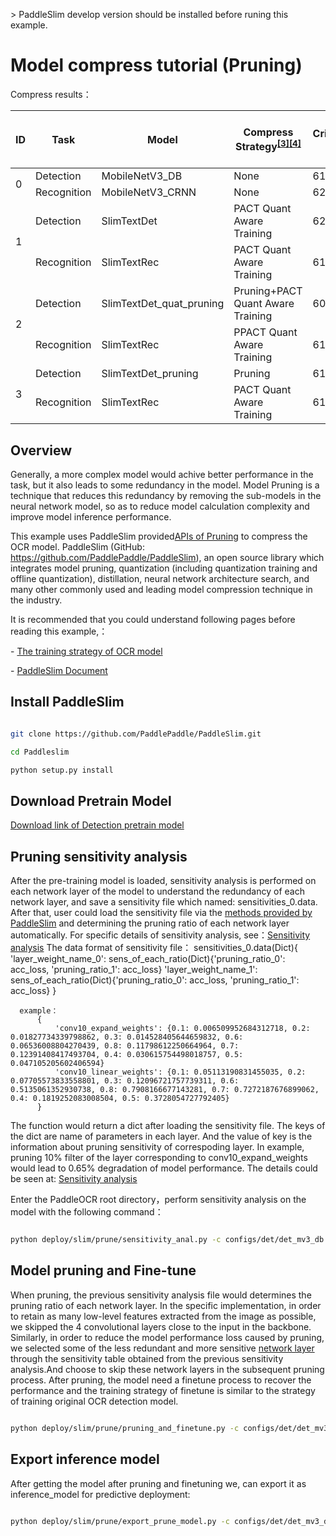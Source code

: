 \> PaddleSlim develop version should be installed before runing this example.



# Model compress tutorial (Pruning)

Compress results：
<table>
<thead>
  <tr>
    <th>ID</th>
    <th>Task</th>
    <th>Model</th>
    <th>Compress Strategy<sup><a href="#quant">[3]</a><a href="#prune">[4]</a><sup></th>
    <th>Criterion(Chinese dataset)</th>
    <th>Inference Time<sup><a href="#latency">[1]</a></sup>(ms)</th>
    <th>Inference Time(Total model)<sup><a href="#rec">[2]</a></sup>(ms)</th>
    <th>Acceleration Ratio</th>
    <th>Model Size(MB)</th>
    <th>Commpress Ratio</th>
    <th>Download Link</th>
  </tr>
</thead>
<tbody>
  <tr>
    <td rowspan="2">0</td>
    <td>Detection</td>
    <td>MobileNetV3_DB</td>
    <td>None</td>
    <td>61.7</td>
    <td>224</td>
    <td rowspan="2">375</td>
    <td rowspan="2">-</td>
    <td rowspan="2">8.6</td>
    <td rowspan="2">-</td>
    <td></td>
  </tr>
  <tr>
    <td>Recognition</td>
    <td>MobileNetV3_CRNN</td>
    <td>None</td>
    <td>62.0</td>
    <td>9.52</td>
    <td></td>
  </tr>
  <tr>
    <td rowspan="2">1</td>
    <td>Detection</td>
    <td>SlimTextDet</td>
    <td>PACT Quant Aware Training</td>
    <td>62.1</td>
    <td>195</td>
    <td rowspan="2">348</td>
    <td rowspan="2">8%</td>
    <td rowspan="2">2.8</td>
    <td rowspan="2">67.82%</td>
    <td></td>
  </tr>
  <tr>
    <td>Recognition</td>
    <td>SlimTextRec</td>
    <td>PACT Quant Aware Training</td>
    <td>61.48</td>
    <td>8.6</td>
    <td></td>
  </tr>
  <tr>
    <td rowspan="2">2</td>
    <td>Detection</td>
    <td>SlimTextDet_quat_pruning</td>
    <td>Pruning+PACT Quant Aware Training</td>
    <td>60.86</td>
    <td>142</td>
    <td rowspan="2">288</td>
    <td rowspan="2">30%</td>
    <td rowspan="2">2.8</td>
    <td rowspan="2">67.82%</td>
    <td></td>
  </tr>
  <tr>
    <td>Recognition</td>
    <td>SlimTextRec</td>
    <td>PPACT Quant Aware Training</td>
    <td>61.48</td>
    <td>8.6</td>
    <td></td>
  </tr>
  <tr>
    <td rowspan="2">3</td>
    <td>Detection</td>
    <td>SlimTextDet_pruning</td>
    <td>Pruning</td>
    <td>61.57</td>
    <td>138</td>
    <td rowspan="2">295</td>
    <td rowspan="2">27%</td>
    <td rowspan="2">2.9</td>
    <td rowspan="2">66.28%</td>
    <td></td>
  </tr>
  <tr>
    <td>Recognition</td>
    <td>SlimTextRec</td>
    <td>PACT Quant Aware Training</td>
    <td>61.48</td>
    <td>8.6</td>
    <td></td>
  </tr>
</tbody>
</table>


## Overview

Generally, a more complex model would achive better performance in the task, but it also leads to some redundancy in the model. Model Pruning is a technique that reduces this redundancy by removing the sub-models in the neural network model, so as to reduce model calculation complexity and improve model inference performance.

This example uses PaddleSlim provided[APIs of Pruning](https://paddlepaddle.github.io/PaddleSlim/api/prune_api/) to compress the OCR model.
PaddleSlim (GitHub: https://github.com/PaddlePaddle/PaddleSlim), an open source library which integrates model pruning, quantization (including quantization training and offline quantization), distillation, neural network architecture search, and many other commonly used and leading model compression technique in the industry.

It is recommended that you could understand following pages before reading this example,：



\- [The training strategy of OCR model](https://github.com/PaddlePaddle/PaddleOCR/blob/develop/doc/doc_ch/detection.md)

\- [PaddleSlim Document](https://paddlepaddle.github.io/PaddleSlim/)



## Install PaddleSlim

```bash

git clone https://github.com/PaddlePaddle/PaddleSlim.git

cd Paddleslim

python setup.py install

```


## Download Pretrain Model

[Download link of Detection pretrain model]()


## Pruning sensitivity analysis

  After the pre-training model is loaded, sensitivity analysis is performed on each network layer of the model to understand the redundancy of each network layer, and save a sensitivity file which named: sensitivities_0.data.  After that, user could load the sensitivity file via the [methods provided by PaddleSlim](https://github.com/PaddlePaddle/PaddleSlim/blob/develop/paddleslim/prune/sensitive.py#L221) and determining the pruning ratio of each network layer automatically. For specific details of sensitivity analysis, see：[Sensitivity analysis](https://github.com/PaddlePaddle/PaddleSlim/blob/develop/docs/zh_cn/tutorials/image_classification_sensitivity_analysis_tutorial.md)
  The data format of sensitivity file：
      sensitivities_0.data(Dict){
              'layer_weight_name_0': sens_of_each_ratio(Dict){'pruning_ratio_0': acc_loss, 'pruning_ratio_1': acc_loss}
              'layer_weight_name_1': sens_of_each_ratio(Dict){'pruning_ratio_0': acc_loss, 'pruning_ratio_1': acc_loss}
          }

      example：
          {
              'conv10_expand_weights': {0.1: 0.006509952684312718, 0.2: 0.01827734339798862, 0.3: 0.014528405644659832, 0.6: 0.06536008804270439, 0.8: 0.11798612250664964, 0.7: 0.12391408417493704, 0.4: 0.030615754498018757, 0.5: 0.047105205602406594}
              'conv10_linear_weights': {0.1: 0.05113190831455035, 0.2: 0.07705573833558801, 0.3: 0.12096721757739311, 0.6: 0.5135061352930738, 0.8: 0.7908166677143281, 0.7: 0.7272187676899062, 0.4: 0.1819252083008504, 0.5: 0.3728054727792405}
          }
  The function would return a dict after loading the sensitivity file. The keys of the dict are name of parameters in each layer. And the value of key is the information about pruning sensitivity of correspoding layer. In example, pruning 10% filter of the layer corresponding to conv10_expand_weights would lead to 0.65% degradation of model performance. The details could be seen at: [Sensitivity analysis](https://github.com/PaddlePaddle/PaddleSlim/blob/develop/docs/zh_cn/algo/algo.md#2-%E5%8D%B7%E7%A7%AF%E6%A0%B8%E5%89%AA%E8%A3%81%E5%8E%9F%E7%90%86)


Enter the PaddleOCR root directory，perform sensitivity analysis on the model with the following command：

```bash

python deploy/slim/prune/sensitivity_anal.py -c configs/det/det_mv3_db.yml -o Global.pretrain_weights=./deploy/slim/prune/pretrain_models/det_mv3_db/best_accuracy Global.test_batch_size_per_card=1

```



## Model pruning and Fine-tune

  When pruning, the previous sensitivity analysis file would determines the pruning ratio of each network layer. In the specific implementation, in order to retain as many low-level features extracted from the image as possible, we skipped the 4 convolutional layers close to the input in the backbone. Similarly, in order to reduce the model performance loss caused by pruning, we selected some of the less redundant and more sensitive [network layer](https://github.com/PaddlePaddle/PaddleOCR/blob/develop/deploy/slim/prune/pruning_and_finetune.py#L41) through the sensitivity table obtained from the previous sensitivity analysis.And choose to skip these network layers in the subsequent pruning process. After pruning, the model need a finetune process to recover the performance and the training strategy of finetune is similar to the strategy of training original OCR detection model.

```bash

python deploy/slim/prune/pruning_and_finetune.py -c configs/det/det_mv3_db.yml -o Global.pretrain_weights=./deploy/slim/prune/pretrain_models/det_mv3_db/best_accuracy Global.test_batch_size_per_card=1

```





## Export inference model

After getting the model after pruning and finetuning we, can export it as inference_model for predictive deployment:

```bash

python deploy/slim/prune/export_prune_model.py -c configs/det/det_mv3_db.yml -o Global.pretrain_weights=./output/det_db/best_accuracy Global.test_batch_size_per_card=1 Global.save_inference_dir=inference_model

```
